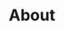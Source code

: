 ---
title: "About"
type: "homepage"
featured_image: "/images/felipe-cordero-profile.jpeg"
intro: >-
  Hi! I'm Felipe Cordero, a **structural engineer** and **software developer** with **14+ years** in AEC, now expanding my expertise into **AI/ML**. My journey has taken me from Chile to Montréal, where I combine traditional engineering with modern technology to solve complex problems in engineering and automation. Recently, I was honored with the Academic Excellence Scholarship (Air Canada, Collège LaSalle Montréal, 2025) for my achievements in AI/ML studies.

study: >-
  Currently based in Montréal, I'm deepening my skills in **Artificial Intelligence and Machine Learning** at Collège LaSalle. I work with **Python**, **PyTorch**, and **predictive modeling** to build intelligent systems that bridge the gap between engineering and data science.

passion_title: "What I'm passionate about"
passion_text: >-
  I'm passionate about learning and applying AI to real-world engineering challenges. At <a href="https://fireraven.ai" target="_blank" rel="noopener noreferrer"><strong>Fireraven</strong></a>, I help develop a Low-code Security and Compliance SaaS platform for **LLM Assistants and Agents**. Previously at <a href="https://obralink.com" target="_blank" rel="noopener noreferrer"><strong>ObraLink</strong></a>, I led the development of **autonomous structural analysis tools** and **ML models** for concrete estimation. My goal is to create innovative solutions that have a real impact on the built environment.

mix: >-
  With experience in both **structural engineering** and **software development**, I bring a unique perspective to technical challenges. I've led teams in building everything from physical structures to scalable software systems, always focusing on practical, efficient solutions. My international background and commitment to continuous learning drive me to bridge disciplines and deliver value across industries.

personal: >-
  Outside work, I enjoy **tennis**, **cooking**, **drums**, **swimming**, and **photography**. I also volunteer at LaSalle College, helping new students settle in and supporting the academic community.

quickfacts:
  - icon: "briefcase"
    title: "Current Role"
    value: "AI Intern at <a href=\"https://fireraven.ai\" target=\"_blank\" rel=\"noopener noreferrer\"><strong>Fireraven</strong></a>"
  - icon: "graduation-cap"
    title: "Education"
    value: "<a href=\"https://uchile.cl/\" target=\"_blank\" rel=\"noopener noreferrer\">University of Chile</a>, **Bachelor's Degree in Civil Engineering**<br><a href=\"https://lasallecollege.lcieducation.com/en\" target=\"_blank\" rel=\"noopener noreferrer\">Collège LaSalle Montréal</a>, **AEC: Artificial Intelligence and Machine Learning**"
  - icon: "award"
    title: "Recent Achievement"
    value: "Recipient of the <a href=\"/blog/academic-excellence-recognition/\" target=\"_blank\" rel=\"noopener\">Academic Excellence Scholarship</a> sponsored by Air Canada at Collège LaSalle Montréal (2025)"
  - icon: "language"
    title: "Languages"
    value: "**English** (Full Professional), **Spanish** (Native), **French** (Intermediate)"
  - icon: "heart"
    title: "Interests"
    value: "**Tennis**, **Cooking**, **Drumming**, **Photography**, **Swimming**, **Traveling**, **Reading**"
---
